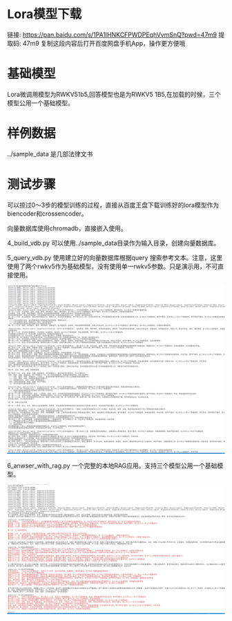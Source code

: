 # Lora模型下载
链接: https://pan.baidu.com/s/1PA1lHNKCFPWDPEqhVvmSnQ?pwd=47m9 提取码: 47m9 复制这段内容后打开百度网盘手机App，操作更方便哦

# 基础模型
Lora微调用模型为RWKV51b5,回答模型也是为RWKV5 1B5,在加载的时候，三个模型公用一个基础模型。

# 样例数据

../sample_data 是几部法律文书

# 测试步骤

可以掠过0～3步的模型训练的过程，直接从百度王盘下载训练好的lora模型作为biencoder和crossencoder。

向量数据库使用chromadb，直接嵌入使用。

4_build_vdb.py 可以使用../sample_data目录作为输入目录，创建向量数据库。

5_query_vdb.py 使用建立好的向量数据库根据query 搜索参考文本。注意，这里使用了两个rwkv5作为基础模型，没有使用单一rwkv5参数。只是演示用，不可直接使用。

![查询示例](5qdb.png)

6_anwser_with_rag.py 一个完整的本地RAG应用。支持三个模型公用一个基础模型。

![rag](6rag.png)
